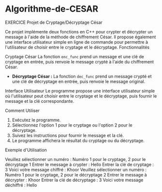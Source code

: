 # Algorithme-de-CESAR
EXERCICE
 Projet de Cryptage/Décryptage César

Ce projet implémente deux fonctions en C++ pour crypter et décrypter un message à l'aide de la méthode de chiffrement César. Il propose également une interface utilisateur simple en ligne de commande pour permettre à l'utilisateur de choisir entre le cryptage et le décryptage.
Fonctionnalités

Cryptage César La fonction `enc_func` prend un message et une clé de cryptage en entrée, puis renvoie le message crypté à l'aide du chiffrement César.

- **Décryptage César :** La fonction `dec_func` prend un message crypté et une clé de décryptage en entrée, puis renvoie le message original.

Interface Utilisateur Le programme propose une interface utilisateur simple où l'utilisateur peut choisir entre le cryptage et le décryptage, puis fournir le message et la clé correspondante.

Comment Utiliser

1. Exécutez le programme.
2. Sélectionnez l'option 1 pour le cryptage ou l'option 2 pour le décryptage.
3. Suivez les instructions pour fournir le message et la clé.
4. Le programme affichera le résultat du cryptage ou du décryptage.

 Exemple d'Utilisation

Veuillez sélectionner un numéro :
Numéro 1 pour le cryptage, 2 pour le décryptage
1
Entrer le message à crypter : Hello
Entrer la clé de cryptage : 3
Voici votre message chiffré : Khoor
Veuillez sélectionner un numéro :
Numéro 1 pour le cryptage, 2 pour le décryptage
2
Entrer le message à décrypter : Khoor
Entrer la clé de décryptage : 3
Voici votre message déchiffré : Hello
